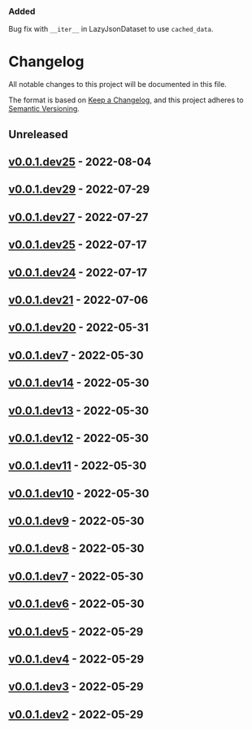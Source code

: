 ### Added

Bug fix with `__iter__` in LazyJsonDataset to use `cached_data`.

# Changelog

All notable changes to this project will be documented in this file.

The format is based on [Keep a Changelog](https://keepachangelog.com/en/1.0.0/),
and this project adheres to [Semantic Versioning](https://semver.org/spec/v2.0.0.html).

## Unreleased

## [v0.0.1.dev25](https://github.com/allenai/prior/releases/tag/v0.0.1.dev25) - 2022-08-04

## [v0.0.1.dev29](https://github.com/allenai/prior/releases/tag/v0.0.1.dev29) - 2022-07-29

## [v0.0.1.dev27](https://github.com/allenai/prior/releases/tag/v0.0.1.dev27) - 2022-07-27

## [v0.0.1.dev25](https://github.com/allenai/prior/releases/tag/v0.0.1.dev25) - 2022-07-17

## [v0.0.1.dev24](https://github.com/allenai/prior/releases/tag/v0.0.1.dev24) - 2022-07-17

## [v0.0.1.dev21](https://github.com/allenai/prior/releases/tag/v0.0.1.dev21) - 2022-07-06

## [v0.0.1.dev20](https://github.com/allenai/prior/releases/tag/v0.0.1.dev20) - 2022-05-31

## [v0.0.1.dev7](https://github.com/allenai/prior/releases/tag/v0.0.1.dev7) - 2022-05-30

## [v0.0.1.dev14](https://github.com/allenai/prior/releases/tag/v0.0.1.dev14) - 2022-05-30

## [v0.0.1.dev13](https://github.com/allenai/prior/releases/tag/v0.0.1.dev13) - 2022-05-30

## [v0.0.1.dev12](https://github.com/allenai/prior/releases/tag/v0.0.1.dev12) - 2022-05-30

## [v0.0.1.dev11](https://github.com/allenai/prior/releases/tag/v0.0.1.dev11) - 2022-05-30

## [v0.0.1.dev10](https://github.com/allenai/prior/releases/tag/v0.0.1.dev10) - 2022-05-30

## [v0.0.1.dev9](https://github.com/allenai/prior/releases/tag/v0.0.1.dev9) - 2022-05-30

## [v0.0.1.dev8](https://github.com/allenai/prior/releases/tag/v0.0.1.dev8) - 2022-05-30

## [v0.0.1.dev7](https://github.com/allenai/prior/releases/tag/v0.0.1.dev7) - 2022-05-30

## [v0.0.1.dev6](https://github.com/allenai/prior/releases/tag/v0.0.1.dev6) - 2022-05-30

## [v0.0.1.dev5](https://github.com/allenai/prior/releases/tag/v0.0.1.dev5) - 2022-05-29

## [v0.0.1.dev4](https://github.com/allenai/prior/releases/tag/v0.0.1.dev4) - 2022-05-29

## [v0.0.1.dev3](https://github.com/allenai/prior/releases/tag/v0.0.1.dev3) - 2022-05-29

## [v0.0.1.dev2](https://github.com/allenai/prior/releases/tag/v0.0.1.dev2) - 2022-05-29
